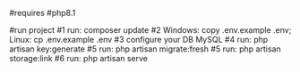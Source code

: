 #requires 
    #php8.1

#run project
    #1 run: composer update
    #2 Windows: copy .env.example .env; Linux: cp .env.example .env
    #3 configure your DB MySQL
    #4 run: php artisan key:generate 
    #5 run: php artisan migrate:fresh 
    #5 run: php artisan storage:link
    #6 run: php artisan serve 